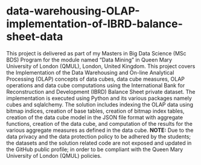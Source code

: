 # data-warehousing-OLAP-implementation-of-IBRD-balance-sheet-data
This project is delivered as part of my Masters in Big Data Science (MSc BDS) Program for the module named “Data Mining” in Queen Mary University of London (QMUL), London, United Kingdom.  This project covers the Implementation of the Data Warehousing and On-line Analytical Processing (OLAP) concepts of data cubes, data cube measures, OLAP operations and data cube computations using the International Bank for Reconstruction and Development (IBRD) Balance Sheet private dataset.   The implementation is executed using Python and its various packages namely cubes and sqlalchemy.   The solution includes indexing the OLAP data using bitmap indices, creation of base tables, creation of bitmap index tables, creation of the data cube model in the JSON file format with aggregate functions, creation of the data cube, and computation of the results for the various aggregate measures as defined in the data cube.  **NOTE:** Due to the data privacy and the data protection policy to be adhered by the students; the datasets and the solution related code are not exposed and updated in the GitHub public profile; in order to be compliant with the Queen Mary University of London (QMUL) policies.
